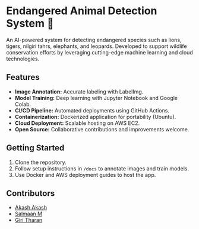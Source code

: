
# Endangered Animal Detection System 🐾

An AI-powered system for detecting endangered species such as lions, tigers, nilgiri tahrs, elephants, and leopards. Developed to support wildlife conservation efforts by leveraging cutting-edge machine learning and cloud technologies.

## Features
- **Image Annotation:** Accurate labeling with LabelImg.
- **Model Training:** Deep learning with Jupyter Notebook and Google Colab.
- **CI/CD Pipeline:** Automated deployments using GitHub Actions.
- **Containerization:** Dockerized application for portability (Ubuntu).
- **Cloud Deployment:** Scalable hosting on AWS EC2.
- **Open Source:** Collaborative contributions and improvements welcome.

## Getting Started
1. Clone the repository.
2. Follow setup instructions in `/docs` to annotate images and train models.
3. Use Docker and AWS deployment guides to host the app.

## Contributors
- [Akash Akash](https://www.linkedin.com/in/akash-karthik-7a4951276/)
- [Salmaan M](https://www.linkedin.com/in/salmaan-m/)
- [Giri Tharan](https://www.linkedin.com/in/giri-tharan-a22700295/)
